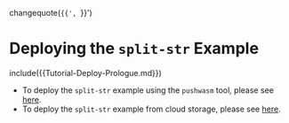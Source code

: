 changequote(`{{', `}}')
# Deploying the `split-str` Example
include({{Tutorial-Deploy-Prologue.md}})

- To deploy the `split-str` example using the `pushwasm` tool, please see [here](Tutorial-Deploy-Split-Push.md).
- To deploy the `split-str` example from cloud storage, please see [here](Tutorial-Deploy-Split-Cloud.md).

